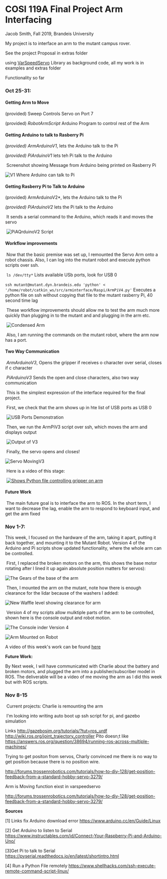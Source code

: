 COSI 119A Final Project Arm Interfacing
===============

Jacob Smith, Fall 2019, Brandeis University

My project is to interface an arm to the mutant campus rover.

See the project Proposal in extras folder

using [VarSpeedServo](https://github.com/netlabtoolkit/VarSpeedServo) Library as background code, all my work is in examples and extras folder

Functionality so far

### Oct 25-31:

#### Getting Arm to Move

(provided)  Sweep Controls Servo on Port 7

(provided) *RobotArmScript* Arduino Program to control rest of the Arm

#### Getting Arduino to talk to Rasberry Pi

*(provided)  ArmArduinoV1*, lets the Arduino talk to the Pi

*(provided)  PiArduinoV1* lets teh Pi talk to the Arduino

​					Screenshot showing Message from Arduino being printed on Rasberry Pi

![V1 Where Arduino can talk to Pi](docs/V1.png)

#### **Getting Rasberry Pi to Talk to Arduino**

(provided)  ArmArduinoV2*, lets the Arduino talk to the Pi

*(provided)  PiArduinoV2* lets the Pi talk to the Arduino

​	It sends a serial command to the Arduino, which reads it and moves the servo

​	![PiAQrduinoV2 Script](docs/V2Script.png)

#### **Workflow improvements**			

​		Now that the basic premise was set up, I remounted the Servo Arm onto a robot chassis. Also, I can log into the mutant robot and execute python scripts over ssh. 

​				`ls /dev/tty*`		Lists available USb ports, look for USB 0

​				`ssh mutant@mutant.dyn.brandeis.edu 'python' < '/home/robot/catkin_ws/src/arminterface/Raspi/ArmPiV4.py'`      Executes a python file on ssh without copying that file to the mutant rasberry Pi, 40 second time lag

​		These workflow improvements should allow me to test the arm much more quickly than plugging in to the mutant and and plugging in the arm etc.

​			![Condensed Arm](docs/ArmCondensed.jpg)

​		Also, I am running the commands on the mutant robot, where the arm now has a port.

#### **Two Way Communication**

​		*ArmArduinoV3*, Opens the gripper if receives o character over serial, closes if c character

​		*PiArduinoV3* Sends the open and close characters, also two way communication

​		This is the simplest expression of the interface required for the final project.

​			First, we check that the arm shows up in hte list of USB ports as USB 0

​					![USB Ports Demonstration](docs/USBV3.gif)

​		Then, we run the ArmPiV3 script over ssh, which moves the arm and displays output

​					![Output of V3](docs/OutputV3.gif)

​			Finally, the servo opens and closes!

![Servo MovingV3](docs/ServoMovingV3.gif)

​					Here is a video of this stage:

​						 [![Shows Python file controlling gripper on  arm](http://img.youtube.com/vi/m0WW0uCtgWg/0.jpg)](http://www.youtube.com/watch?v=m0WW0uCtgWg "Two Way Arm Interfacing Video")



#### Future Work

​			The main future goal is to interface the arm to ROS. In the short term, I want to decrease the lag, enable the arm to respond to keyboard input, and get the arm fixed

### Nov 1-7:

This week, I focused on the hardware of the arm, taking it apart, putting it back together, and mounting it to the Mutant Robot. Version 4 of the Arduino and Pi scripts show updated functionality, where the whole arm can be controlled.

​	First, I replaced the broken motors on the arm, this shows the base motor rotating after I lined it up again 	absolute position matters for servos):

![The Gears of the base of the arm](docs/BaseMechanics.gif)

​	Then, I mounted the arm on the mutant, note how there is enough clearance for the lidar because of the 	washers I added:

![New Waffle level showing clearance for arm](/home/robot/catkin_ws/src/arminterface/docs/LidarMount.gif)

​	Version 4 of my scripts allow mulktiple parts of the arm to be controlled, shown here is the console output and robot motion.

![The Console inder Version 4](docs/V4Console.png)

![Arm Mounted on Robot](docs/ArmMount.gif)

A video of this week's work can be found [here](https://www.youtube.com/watch?v=U1VSVlQWPBY) 

**Future Work:**

By Next week, I will have communicated with Charlie about the battery and broken motors, and plugged the arm into a publisher/subscriber model in ROS. The deliverable will be a video of me moving the arm as I did this week but with ROS scripts.

### Nov 8-15

​	Current projects: Charlie is remounting the arm

​	I'm looking into writing auto boot up ssh script for pi, and gazebo simulation

Links http://gazebosim.org/tutorials/?tut=ros_urdf http://wiki.ros.org/joint_trajectory_controller Pito doesn;t like https://answers.ros.org/question/38694/running-ros-across-multiple-machines/

Trying to get positon from servos, Charly convinced me there is no way to get position because there is no position wire.

http://forums.trossenrobotics.com/tutorials/how-to-diy-128/get-position-feedback-from-a-standard-hobby-servo-3279/

Arm is Moving function eixst in varspeedservo

http://forums.trossenrobotics.com/tutorials/how-to-diy-128/get-position-feedback-from-a-standard-hobby-servo-3279/

**Sources**			

[1] Links fix Arduino download error https://www.arduino.cc/en/Guide/Linux

[2] Get Arduino to listen to Serial https://www.instructables.com/id/Connect-Your-Raspberry-Pi-and-Arduino-Uno/

[3]Get Pi to talk to Serial https://pyserial.readthedocs.io/en/latest/shortintro.html

[4] Run a Python File remotely https://www.shellhacks.com/ssh-execute-remote-command-script-linux/

